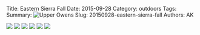 Title: Eastern Sierra Fall
Date: 2015-09-28
Category: outdoors
Tags:
Summary: ![Upper Owens]({filename}/img/20150911_2a.jpg)
Slug: 20150928-eastern-sierra-fall
Authors: AK

<div class="slick-gallery">
    <img src="{filename}/img/20150911_1.jpg">
    <img src="{filename}/img/20150911_2.jpg">
    <img src="{filename}/img/20150912_1.jpg">
    <img src="{filename}/img/20150912_2.jpg">
    <img src="{filename}/img/20150912_3.jpg">
    <img src="{filename}/img/20150912_4.jpg">
</div>
